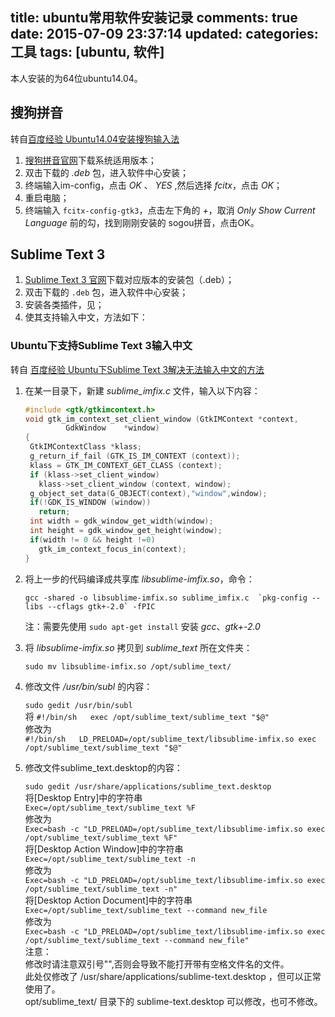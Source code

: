 title: ubuntu常用软件安装记录
comments: true
date: 2015-07-09 23:37:14
updated:
categories: 工具
tags: [ubuntu, 软件]
---
本人安装的为64位ubuntu14.04。

## 搜狗拼音
转自[百度经验 Ubuntu14.04安装搜狗输入法](http://jingyan.baidu.com/article/ad310e80ae6d971849f49ed3.html)

1. [搜狗拼音官网]("http://pinyin.sogou.com/linux/?r=pinyin")下载系统适用版本；
2. 双击下载的 *.deb* 包，进入软件中心安装；
3. 终端输入im-config，点击 *OK* 、 *YES* ,然后选择 *fcitx*，点击 *OK*；
4. 重启电脑；
5. 终端输入 `fcitx-config-gtk3`，点击左下角的 *+*，取消 *Only Show Current Language* 前的勾，找到刚刚安装的 sogou拼音，点击OK。

## Sublime Text 3

1. [Sublime Text 3 官网](http://www.sublimetext.com/3)下载对应版本的安装包（.deb）；
2. 双击下载的 `.deb` 包，进入软件中心安装；
3. 安装各类插件，见[]()；
4. 使其支持输入中文，方法如下：

### Ubuntu下支持Sublime Text 3输入中文
转自
[百度经验 Ubuntu下Sublime Text 3解决无法输入中文的方法](http://jingyan.baidu.com/article/f3ad7d0ff8731609c3345b3b.html)

1. 在某一目录下，新建 *sublime_imfix.c* 文件，输入以下内容：

	```c
	#include <gtk/gtkimcontext.h>
	void gtk_im_context_set_client_window (GtkIMContext *context,
	         GdkWindow    *window)
	{
	 GtkIMContextClass *klass;
	 g_return_if_fail (GTK_IS_IM_CONTEXT (context));
	 klass = GTK_IM_CONTEXT_GET_CLASS (context);
	 if (klass->set_client_window)
	   klass->set_client_window (context, window);
	 g_object_set_data(G_OBJECT(context),"window",window);
	 if(!GDK_IS_WINDOW (window))
	   return;
	 int width = gdk_window_get_width(window);
	 int height = gdk_window_get_height(window);
	 if(width != 0 && height !=0)
	   gtk_im_context_focus_in(context);
	}
	```

2. 将上一步的代码编译成共享库 *libsublime-imfix.so*，命令：

	``gcc -shared -o libsublime-imfix.so sublime_imfix.c  `pkg-config --libs --cflags gtk+-2.0` -fPIC``  

	注：需要先使用 `sudo apt-get install` 安装 *gcc*、*gtk+-2.0*

3. 将 *libsublime-imfix.so* 拷贝到 *sublime_text* 所在文件夹：

	`sudo mv libsublime-imfix.so /opt/sublime_text/`

4. 修改文件 */usr/bin/subl* 的内容：

	`sudo gedit /usr/bin/subl`  
	将
	`#!/bin/sh  
	exec /opt/sublime_text/sublime_text "$@"`  
	修改为  
	`#!/bin/sh  
	LD_PRELOAD=/opt/sublime_text/libsublime-imfix.so exec /opt/sublime_text/sublime_text "$@"`  

5. 修改文件sublime_text.desktop的内容：

	`sudo gedit /usr/share/applications/sublime_text.desktop`  
	将[Desktop Entry]中的字符串  
	`Exec=/opt/sublime_text/sublime_text %F`  
	修改为  
	`Exec=bash -c "LD_PRELOAD=/opt/sublime_text/libsublime-imfix.so exec /opt/sublime_text/sublime_text %F"`  
	将[Desktop Action Window]中的字符串  
	`Exec=/opt/sublime_text/sublime_text -n`  
	修改为  
	`Exec=bash -c "LD_PRELOAD=/opt/sublime_text/libsublime-imfix.so exec /opt/sublime_text/sublime_text -n"`  
	将[Desktop Action Document]中的字符串  
	`Exec=/opt/sublime_text/sublime_text --command new_file`  
	修改为  
	`Exec=bash -c "LD_PRELOAD=/opt/sublime_text/libsublime-imfix.so exec /opt/sublime_text/sublime_text --command new_file"`  
	注意：  
	修改时请注意双引号"",否则会导致不能打开带有空格文件名的文件。  
	此处仅修改了 /usr/share/applications/sublime-text.desktop ，但可以正常使用了。  
	opt/sublime_text/ 目录下的 sublime-text.desktop 可以修改，也可不修改。  
